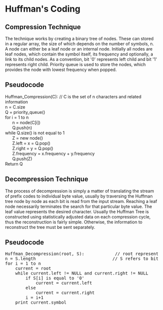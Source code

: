 # Huffman's Coding

## Compression Technique
The technique works by creating a binary tree of nodes. These can stored in a regular array, the size of which depends on the number of symbols, n.
A node can either be a leaf node or an internal node. Initially all nodes are leaf nodes, which contain the symbol itself, its frequency and optionally,
a link to its child nodes. As a convention, bit '0' represents left child and bit '1' represents right child. Priority queue is used to store the
nodes, which provides the node with lowest frequency when popped.

## Pseudocode

Huffman_Compression(C):     // C is the set of n characters and related information     
n = C.size      
Q = priority_queue()     
for i = 1 to n    
&nbsp; &nbsp; &nbsp; n = node(C[i])    
&nbsp; &nbsp; &nbsp; Q.push(n)     
while Q.size() is not equal to 1     
&nbsp; &nbsp; &nbsp; Z = new node()            
&nbsp; &nbsp; &nbsp; Z.left = x = Q.pop()            
&nbsp; &nbsp; &nbsp; Z.right = y = Q.pop()               
&nbsp; &nbsp; &nbsp; Z.frequency = x.frequency + y.frequency       
&nbsp; &nbsp; &nbsp; Q.push(Z)     
Return Q      

## Decompression Technique
The process of decompression is simply a matter of translating the stream of prefix codes to individual byte value, usually by traversing the Huffman
tree node by node as each bit is read from the input stream. Reaching a leaf node necessarily terminates the search for that particular byte value. 
The leaf value represents the desired character. Usually the Huffman Tree is constructed using statistically adjusted data on each compression 
cycle, thus the reconstruction is fairly simple. Otherwise, the information to reconstruct the tree must be sent separately.

## Pseudocode
<pre>
Huffman_Decompression(root, S):            // root represents the root of Huffman Tree     
n = S.length                              // S refers to bit-stream to be decompressed      
for i = 1 to n   
    current = root    
    while current.left != NULL and current.right != NULL    
        if S[i] is equal to '0'     
            current = current.left    
        else   
            current = current.right    
        i = i+1      
    print current.symbol     
           
</pre>
